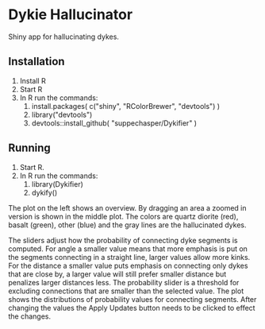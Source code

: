 # Dykie Hallucinator
Shiny app for hallucinating dykes.


## Installation ##

1. Install R
2. Start R
3. In R run the commands:
    1. install.packages( c("shiny", "RColorBrewer", "devtools") )
    2. library("devtools")
    3. devtools::install_github( "suppechasper/Dykifier" )
     
    
## Running ##

1. Start R.
2. In R run the commands:
   1. library(Dykifier)
   2. dykify()


The plot on the left shows an overview. By dragging an area a zoomed in version
is shown in the middle plot. The colors are quartz diorite (red), basalt
(green), other (blue) and the gray lines are the hallucinated dykes.

The sliders adjust how the probability of connecting dyke segments is computed.
For angle a smaller value means that more emphasis is put on the segments
connecting in a straight line, larger values allow more kinks. For the distance
a smaller value puts emphasis on connecting only dykes that are close by, a
larger value will still prefer smaller distance but penalizes larger distances
less.  The probability slider is a threshold for excluding connections that are
smaller than the selected value. The plot shows the distributions of
probability values for connecting segments.
After changing the values the Apply Updates button needs to be clicked to
effect the changes.

